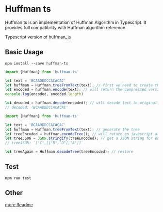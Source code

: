 # Huffman ts

Huffman ts is an implementation of Huffman Algorithm in Typescript. It provides
full compatibility with Huffman algorithm reference.

Typescript version of [huffman_js](https://github1s.com/wilkerlucio/huffman_js)

## Basic Usage

```
npm install --save huffman-ts
```

```ts
import {Huffman} from 'huffman-ts'

let text = 'BCAADDDCCACACAC'
let huffman = Huffman.treeFromText(text); // first we need to create the tree to make encoding/decoding
let encoded = huffman.encode(text); // will return the compressed version of text
console.log(encoded, encoded.length)

let decoded = huffman.decode(encoded); // will decode text to original version
// decoded: 'BCAADDDCCACACAC'

```

```ts
import {Huffman} from 'huffman-ts'

let text = 'BCAADDDCCACACAC'
let huffman = Huffman.treeFromText(text); // generate the tree
let treeEncoded = huffman.encodeTree(); // will return an javascript array with tree representation
let treeJSON = JSON.stringify(treeEncoded); // get a JSON string for easy transportation
// treeJSON: `["C",[["B","D"],"A"]]`

let treeAgain = Huffman.decodeTree(treeEncoded); // restore
```
## Test

```
npm run test
```

## Other

[more Readme](https://github1s.com/wilkerlucio/huffman_js)